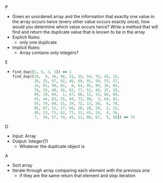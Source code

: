 P

- Given an unordered array and the information that exactly one value in the array occurs twice (every other value occurs exactly once), how would you determine which value occurs twice? Write a method that will find and return the duplicate value that is known to be in the array
- Explicit Rules:
  - only one duplicate
- Implicit Rules:
  - Array contains only integers?

E

- ```ruby
  find_dup([1, 5, 3, 1]) == 1
  find_dup([18,  9, 36, 96, 31, 19, 54, 75, 42, 15,
            38, 25, 97, 92, 46, 69, 91, 59, 53, 27,
            14, 61, 90, 81,  8, 63, 95, 99, 30, 65,
            78, 76, 48, 16, 93, 77, 52, 49, 37, 29,
            89, 10, 84,  1, 47, 68, 12, 33, 86, 60,
            41, 44, 83, 35, 94, 73, 98,  3, 64, 82,
            55, 79, 80, 21, 39, 72, 13, 50,  6, 70,
            85, 87, 51, 17, 66, 20, 28, 26,  2, 22,
            40, 23, 71, 62, 73, 32, 43, 24,  4, 56,
            7,  34, 57, 74, 45, 11, 88, 67,  5, 58]) == 73
  ```

D

- Input: Array
- Output: Integer(?)
  - Whatever the duplicate object is 

A

- Sort array
- Iterate through array comparing each element with the previous one
  - if they are the same return that element and stop iteration

